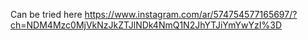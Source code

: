 Can be tried here https://www.instagram.com/ar/574754577165697/?ch=NDM4Mzc0MjVkNzJkZTJlNDk4NmQ1N2JhYTJiYmYwYzI%3D
